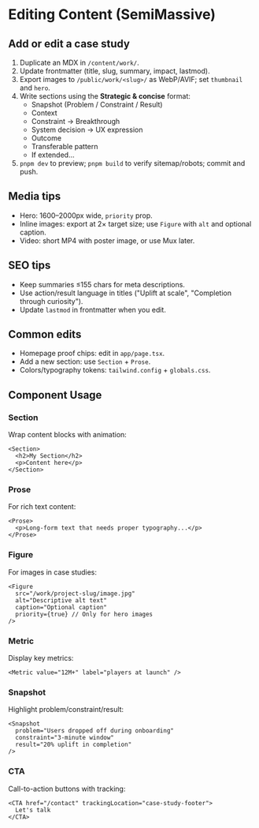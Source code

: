 # Editing Content (SemiMassive)

## Add or edit a case study

1. Duplicate an MDX in `/content/work/`.
2. Update frontmatter (title, slug, summary, impact, lastmod).
3. Export images to `/public/work/<slug>/` as WebP/AVIF; set `thumbnail` and `hero`.
4. Write sections using the **Strategic & concise** format:
   - Snapshot (Problem / Constraint / Result)
   - Context
   - Constraint → Breakthrough
   - System decision → UX expression
   - Outcome
   - Transferable pattern
   - If extended…
5. `pnpm dev` to preview; `pnpm build` to verify sitemap/robots; commit and push.

## Media tips

- Hero: 1600–2000px wide, `priority` prop.
- Inline images: export at 2× target size; use `Figure` with `alt` and optional caption.
- Video: short MP4 with poster image, or use Mux later.

## SEO tips

- Keep summaries ≤155 chars for meta descriptions.
- Use action/result language in titles ("Uplift at scale", "Completion through curiosity").
- Update `lastmod` in frontmatter when you edit.

## Common edits

- Homepage proof chips: edit in `app/page.tsx`.
- Add a new section: use `Section` + `Prose`.
- Colors/typography tokens: `tailwind.config` + `globals.css`.

## Component Usage

### Section

Wrap content blocks with animation:

```tsx
<Section>
  <h2>My Section</h2>
  <p>Content here</p>
</Section>
```

### Prose

For rich text content:

```tsx
<Prose>
  <p>Long-form text that needs proper typography...</p>
</Prose>
```

### Figure

For images in case studies:

```tsx
<Figure
  src="/work/project-slug/image.jpg"
  alt="Descriptive alt text"
  caption="Optional caption"
  priority={true} // Only for hero images
/>
```

### Metric

Display key metrics:

```tsx
<Metric value="12M+" label="players at launch" />
```

### Snapshot

Highlight problem/constraint/result:

```tsx
<Snapshot
  problem="Users dropped off during onboarding"
  constraint="3-minute window"
  result="20% uplift in completion"
/>
```

### CTA

Call-to-action buttons with tracking:

```tsx
<CTA href="/contact" trackingLocation="case-study-footer">
  Let's talk
</CTA>
```

